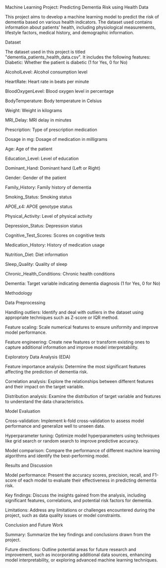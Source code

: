Machine Learning Project: Predicting Dementia Risk using Health Data

This project aims to develop a machine learning model to predict the risk of dementia based on various health indicators. The dataset used contains information about patients' health, including physiological measurements, lifestyle factors, medical history, and demographic information.

Dataset

The dataset used in this project is titled "dementia_patients_health_data.csv". It includes the following features:
Diabetic: Whether the patient is diabetic (1 for Yes, 0 for No)

AlcoholLevel: Alcohol consumption level

HeartRate: Heart rate in beats per minute

BloodOxygenLevel: Blood oxygen level in percentage

BodyTemperature: Body temperature in Celsius

Weight: Weight in kilograms

MRI_Delay: MRI delay in minutes

Prescription: Type of prescription medication

Dosage in mg: Dosage of medication in milligrams

Age: Age of the patient

Education_Level: Level of education

Dominant_Hand: Dominant hand (Left or Right)

Gender: Gender of the patient

Family_History: Family history of dementia

Smoking_Status: Smoking status

APOE_ε4: APOE genotype status

Physical_Activity: Level of physical activity

Depression_Status: Depression status

Cognitive_Test_Scores: Scores on cognitive tests

Medication_History: History of medication usage

Nutrition_Diet: Diet information

Sleep_Quality: Quality of sleep

Chronic_Health_Conditions: Chronic health conditions

Dementia: Target variable indicating dementia diagnosis (1 for Yes, 0 for No)

Methodology

Data Preprocessing

Handling outliers: Identify and deal with outliers in the dataset using appropriate techniques such as Z-score or IQR method.

Feature scaling: Scale numerical features to ensure uniformity and improve model performance.

Feature engineering: Create new features or transform existing ones to capture additional information and improve model interpretability.

Exploratory Data Analysis (EDA)

Feature importance analysis: Determine the most significant features affecting the prediction of dementia risk.

Correlation analysis: Explore the relationships between different features and their impact on the target variable.

Distribution analysis: Examine the distribution of target variable and features to understand the data characteristics.

Model Evaluation

Cross-validation: Implement k-fold cross-validation to assess model performance and generalize well to unseen data.

Hyperparameter tuning: Optimize model hyperparameters using techniques like grid search or random search to improve predictive accuracy.

Model comparison: Compare the performance of different machine learning algorithms and identify the best-performing model.

Results and Discussion

Model performance: Present the accuracy scores, precision, recall, and F1-score of each model to evaluate their effectiveness in predicting dementia risk.

Key findings: Discuss the insights gained from the analysis, including significant features, correlations, and potential risk factors for dementia.

Limitations: Address any limitations or challenges encountered during the project, such as data quality issues or model constraints.

Conclusion and Future Work

Summary: Summarize the key findings and conclusions drawn from the project.

Future directions: Outline potential areas for future research and improvement, such as incorporating additional data sources, enhancing model interpretability, or exploring advanced machine learning techniques.
